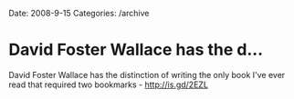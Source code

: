 Date: 2008-9-15
Categories: /archive

# David Foster Wallace has the d...

David Foster Wallace has the distinction of writing the only book I've ever read that required two bookmarks - http://is.gd/2EZL
